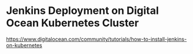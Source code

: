 # Jenkins Deployment on Digital Ocean Kubernetes Cluster

https://www.digitalocean.com/community/tutorials/how-to-install-jenkins-on-kubernetes
